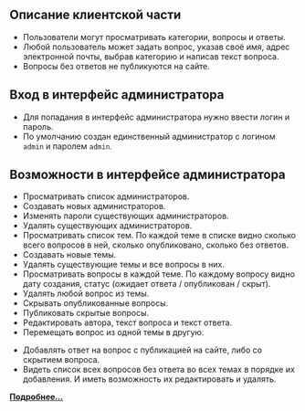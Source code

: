 ## Описание клиентской части

- Пользователи могут просматривать категории, вопросы и ответы.
- Любой пользователь может задать вопрос, указав своё имя, адрес электронной почты, выбрав категорию и написав текст вопроса.
- Вопросы без ответов не публикуются на сайте.

## Вход в интерфейс администратора

+ Для попадания в интерфейс администратора нужно ввести логин и пароль.
+ По умолчанию создан единственный администратор с логином `admin` и паролем `admin`.

## Возможности в интерфейсе администратора

+ Просматривать список администраторов.
+ Создавать новых администраторов.
+ Изменять пароли существующих администраторов.
+ Удалять существующих администраторов.
+ Просматривать список тем. По каждой теме в списке видно сколько всего вопросов в ней, сколько опубликовано, сколько без ответов.
+ Создавать новые темы.
+ Удалять существующие темы и все вопросы в них.
+ Просматривать вопросы в каждой теме. По каждому вопросу видно дату создания, статус (ожидает ответа / опубликован / скрыт).
+ Удалять любой вопрос из темы.
+ Скрывать опубликованные вопросы.
+ Публиковать скрытые вопросы.
+ Редактировать автора, текст вопроса и текст ответа.
+ Перемещать вопрос из одной темы в другую.
- Добавлять ответ на вопрос с публикацией на сайте, либо со скрытием вопроса.
- Видеть список всех вопросов без ответа во всех темах в порядке их добавления. И иметь возможность их редактировать и удалять.

**[Подробнее...](https://netology-university.bitbucket.io/php/graduate-work/faq/)**
